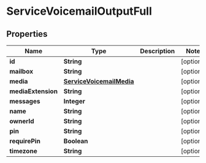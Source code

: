 

# ServiceVoicemailOutputFull


## Properties

| Name | Type | Description | Notes |
|------------ | ------------- | ------------- | -------------|
|**id** | **String** |  |  [optional] |
|**mailbox** | **String** |  |  [optional] |
|**media** | [**ServiceVoicemailMedia**](ServiceVoicemailMedia.md) |  |  [optional] |
|**mediaExtension** | **String** |  |  [optional] |
|**messages** | **Integer** |  |  [optional] |
|**name** | **String** |  |  [optional] |
|**ownerId** | **String** |  |  [optional] |
|**pin** | **String** |  |  [optional] |
|**requirePin** | **Boolean** |  |  [optional] |
|**timezone** | **String** |  |  [optional] |



